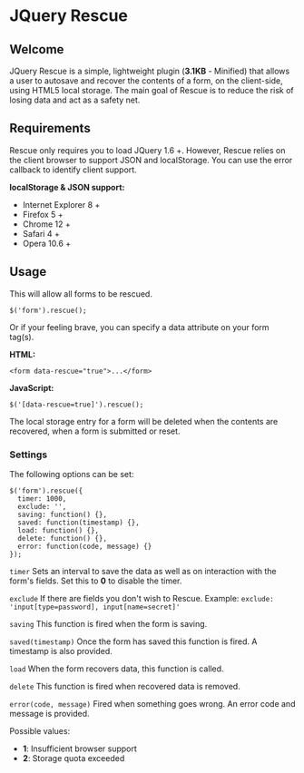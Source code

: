JQuery Rescue
=============

Welcome
-------
JQuery Rescue is a simple, lightweight plugin (**3.1KB** - Minified) that allows a user to autosave and recover the contents of a form, on the client-side, using HTML5 local storage.
The main goal of Rescue is to reduce the risk of losing data and act as a safety net.

Requirements
------------
Rescue only requires you to load JQuery 1.6 +.
However, Rescue relies on the client browser to support JSON and localStorage. You can use the error callback to identify client support.

**localStorage & JSON support:**

* Internet Explorer 8 +
* Firefox 5 +
* Chrome 12 +
* Safari 4 +
* Opera 10.6 +

Usage
-----
This will allow all forms to be rescued.

    $('form').rescue();

Or if your feeling brave, you can specify a data attribute on your form tag(s).

**HTML:**

    <form data-rescue="true">...</form>

**JavaScript:**

    $('[data-rescue=true]').rescue();

The local storage entry for a form will be deleted when the contents are recovered, when a form is submitted or reset.

### Settings
The following options can be set:

    $('form').rescue({
      timer: 1000,
      exclude: '',
      saving: function() {},
      saved: function(timestamp) {},
      load: function() {},
      delete: function() {},
      error: function(code, message) {}
    });

`timer` Sets an interval to save the data as well as on interaction with the form's fields. Set this to **0** to disable the timer.

`exclude` If there are fields you don't wish to Rescue. Example: `exclude: 'input[type=password], input[name=secret]'`

`saving` This function is fired when the form is saving.

`saved(timestamp)` Once the form has saved this function is fired. A timestamp is also provided.

`load` When the form recovers data, this function is called.

`delete` This function is fired when recovered data is removed.

`error(code, message)` Fired when something goes wrong. An error code and message is provided.

Possible values:

* **1**: Insufficient browser support
* **2**: Storage quota exceeded
